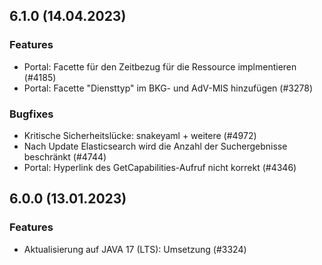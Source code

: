
## 6.1.0 (14.04.2023)

### Features

* Portal: Facette für den Zeitbezug für die Ressource implmentieren (#4185)
* Portal: Facette "Diensttyp" im BKG- und AdV-MIS hinzufügen (#3278)

### Bugfixes

* Kritische Sicherheitslücke: snakeyaml + weitere  (#4972)
* Nach Update Elasticsearch wird die Anzahl der Suchergebnisse beschränkt  (#4744)
* Portal: Hyperlink des GetCapabilities-Aufruf nicht korrekt  (#4346)
    
## 6.0.0 (13.01.2023)

### Features

* Aktualisierung auf JAVA 17 (LTS): Umsetzung (#3324)




    